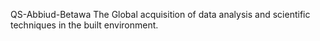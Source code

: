 QS-Abbiud-Betawa
The Global acquisition of data analysis and scientific techniques in the built environment.

